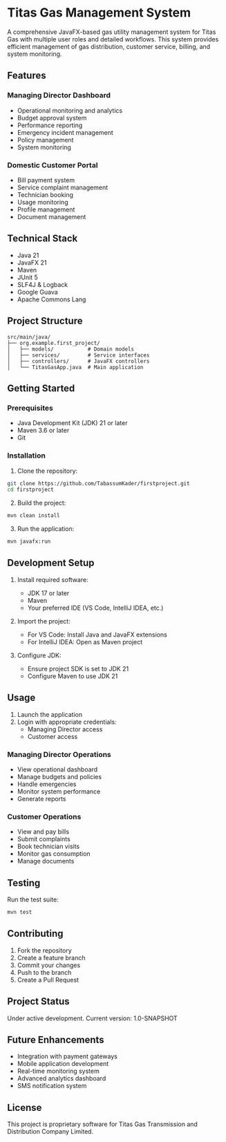 # Titas Gas Management System

A comprehensive JavaFX-based gas utility management system for Titas Gas with multiple user roles and detailed workflows. This system provides efficient management of gas distribution, customer service, billing, and system monitoring.

## Features

### Managing Director Dashboard
- Operational monitoring and analytics
- Budget approval system
- Performance reporting
- Emergency incident management
- Policy management
- System monitoring

### Domestic Customer Portal
- Bill payment system
- Service complaint management
- Technician booking
- Usage monitoring
- Profile management
- Document management

## Technical Stack

- Java 21
- JavaFX 21
- Maven
- JUnit 5
- SLF4J & Logback
- Google Guava
- Apache Commons Lang

## Project Structure

```
src/main/java/
├── org.example.first_project/
│   ├── models/           # Domain models
│   ├── services/         # Service interfaces
│   ├── controllers/      # JavaFX controllers
│   └── TitasGasApp.java  # Main application
```

## Getting Started

### Prerequisites
- Java Development Kit (JDK) 21 or later
- Maven 3.6 or later
- Git

### Installation

1. Clone the repository:
```bash
git clone https://github.com/TabassumKader/firstproject.git
cd firstproject
```

2. Build the project:
```bash
mvn clean install
```

3. Run the application:
```bash
mvn javafx:run
```

## Development Setup

1. Install required software:
   - JDK 17 or later
   - Maven
   - Your preferred IDE (VS Code, IntelliJ IDEA, etc.)

2. Import the project:
   - For VS Code: Install Java and JavaFX extensions
   - For IntelliJ IDEA: Open as Maven project

3. Configure JDK:
   - Ensure project SDK is set to JDK 21
   - Configure Maven to use JDK 21

## Usage

1. Launch the application
2. Login with appropriate credentials:
   - Managing Director access
   - Customer access

### Managing Director Operations
- View operational dashboard
- Manage budgets and policies
- Handle emergencies
- Monitor system performance
- Generate reports

### Customer Operations
- View and pay bills
- Submit complaints
- Book technician visits
- Monitor gas consumption
- Manage documents

## Testing

Run the test suite:
```bash
mvn test
```

## Contributing

1. Fork the repository
2. Create a feature branch
3. Commit your changes
4. Push to the branch
5. Create a Pull Request

## Project Status

Under active development. Current version: 1.0-SNAPSHOT

## Future Enhancements

- Integration with payment gateways
- Mobile application development
- Real-time monitoring system
- Advanced analytics dashboard
- SMS notification system

## License

This project is proprietary software for Titas Gas Transmission and Distribution Company Limited.
